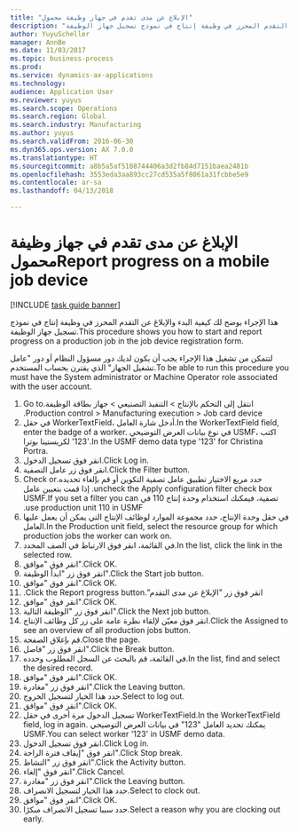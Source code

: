 ```yaml
--- 
title: "الإبلاغ عن مدى تقدم في جهاز وظيفة محمول"
description: "هذا الإجراء يوضح لك كيفية البدء والإبلاغ عن التقدم المحرز في وظيفة إنتاج في نموذج تسجيل جهاز الوظيفة."
author: YuyuScheller
manager: AnnBe
ms.date: 11/03/2017
ms.topic: business-process
ms.prod: 
ms.service: dynamics-ax-applications
ms.technology: 
audience: Application User
ms.reviewer: yuyus
ms.search.scope: Operations
ms.search.region: Global
ms.search.industry: Manufacturing
ms.author: yuyus
ms.search.validFrom: 2016-06-30
ms.dyn365.ops.version: AX 7.0.0
ms.translationtype: HT
ms.sourcegitcommit: a8b5a5af5108744406a3d2fb84d7151baea2481b
ms.openlocfilehash: 3553eda3aa893cc27cd535a5f8061a31fcbbe5e9
ms.contentlocale: ar-sa
ms.lasthandoff: 04/13/2018

---
```

# <a name="report-progress-on-a-mobile-job-device"></a><span data-ttu-id="4bd51-103">الإبلاغ عن مدى تقدم في جهاز وظيفة محمول</span><span class="sxs-lookup"><span data-stu-id="4bd51-103">Report progress on a mobile job device</span></span>

[!INCLUDE [task guide banner](../../includes/task-guide-banner.md)]

<span data-ttu-id="4bd51-104">هذا الإجراء يوضح لك كيفية البدء والإبلاغ عن التقدم المحرز في وظيفة إنتاج في نموذج تسجيل جهاز الوظيفة.</span><span class="sxs-lookup"><span data-stu-id="4bd51-104">This procedure shows you how to start and report progress on a production job in the job device registration form.</span></span>



<span data-ttu-id="4bd51-105">لتتمكن من تشغيل هذا الإجراء يجب أن يكون لديك دور مسؤول النظام أو دور "عامل تشغيل الجهاز" الذي يقترن بحساب المستخدم.</span><span class="sxs-lookup"><span data-stu-id="4bd51-105">To be able to run this procedure you must have the System administrator or Machine Operator role associated with the user account.</span></span>

1. <span data-ttu-id="4bd51-106">انتقل إلى التحكم بالإنتاج > ‏‫التنفيذ التصنيعي > جهاز بطاقة الوظيفة.</span><span class="sxs-lookup"><span data-stu-id="4bd51-106">Go to Production control > Manufacturing execution > Job card device.</span></span>
2. <span data-ttu-id="4bd51-107">في حقل WorkerTextField، أدخل شارة العامل.</span><span class="sxs-lookup"><span data-stu-id="4bd51-107">In the WorkerTextField field, enter the badge of a worker.</span></span> <span data-ttu-id="4bd51-108">في نوع بيانات العرض التوضيحي USMF، اكتب '123' لكريستينا بوترا.</span><span class="sxs-lookup"><span data-stu-id="4bd51-108">In the USMF demo data type '123' for Christina Portra.</span></span>
3. <span data-ttu-id="4bd51-109">انقر فوق تسجيل الدخول.</span><span class="sxs-lookup"><span data-stu-id="4bd51-109">Click Log in.</span></span>
4. <span data-ttu-id="4bd51-110">انقر فوق زر عامل التصفية.</span><span class="sxs-lookup"><span data-stu-id="4bd51-110">Click the Filter button.</span></span>
5. <span data-ttu-id="4bd51-111">حدد مربع الاختيار ‏‫تطبيق عامل تصفية التكوين أو قم بإلغاء تحديده.</span><span class="sxs-lookup"><span data-stu-id="4bd51-111">Check or uncheck the Apply configuration filter check box.</span></span> <span data-ttu-id="4bd51-112">إذا قمت بتعيين عامل تصفية، فيمكنك استخدام وحدة إنتاج 110 في USMF.</span><span class="sxs-lookup"><span data-stu-id="4bd51-112">If you set a filter you can use production unit 110 in USMF.</span></span>
6. <span data-ttu-id="4bd51-113">في حقل وحدة الإنتاج، حدد مجموعة الموارد لوظائف الإنتاج التي يمكن أن يعمل عليها العامل.</span><span class="sxs-lookup"><span data-stu-id="4bd51-113">In the Production unit field, select the resource group for which production jobs the worker can work on.</span></span>
7. <span data-ttu-id="4bd51-114">في القائمة، انقر فوق الارتباط في الصف المحدد.</span><span class="sxs-lookup"><span data-stu-id="4bd51-114">In the list, click the link in the selected row.</span></span>
8. <span data-ttu-id="4bd51-115">انقر فوق "موافق".</span><span class="sxs-lookup"><span data-stu-id="4bd51-115">Click OK.</span></span>
9. <span data-ttu-id="4bd51-116">انقر فوق زر "ابدأ الوظيفة".</span><span class="sxs-lookup"><span data-stu-id="4bd51-116">Click the Start job button.</span></span>
10. <span data-ttu-id="4bd51-117">انقر فوق "موافق".</span><span class="sxs-lookup"><span data-stu-id="4bd51-117">Click OK.</span></span>
11. <span data-ttu-id="4bd51-118">انقر فوق زر "‏‫الإبلاغ عن مدى التقدم".</span><span class="sxs-lookup"><span data-stu-id="4bd51-118">Click the Report progress button.</span></span>
12. <span data-ttu-id="4bd51-119">انقر فوق "موافق".</span><span class="sxs-lookup"><span data-stu-id="4bd51-119">Click OK.</span></span>
13. <span data-ttu-id="4bd51-120">انقر فوق زر "الوظيفة التالية".</span><span class="sxs-lookup"><span data-stu-id="4bd51-120">Click the Next job button.</span></span>
14. <span data-ttu-id="4bd51-121">انقر فوق معيّن لإلقاء نظرة عامة على زر كل وظائف الإنتاج.</span><span class="sxs-lookup"><span data-stu-id="4bd51-121">Click the Assigned to see an overview of all production jobs button.</span></span>
15. <span data-ttu-id="4bd51-122">قم بإغلاق الصفحة.</span><span class="sxs-lookup"><span data-stu-id="4bd51-122">Close the page.</span></span>
16. <span data-ttu-id="4bd51-123">انقر فوق زر "فاصل".</span><span class="sxs-lookup"><span data-stu-id="4bd51-123">Click the Break button.</span></span>
17. <span data-ttu-id="4bd51-124">في القائمة، قم بالبحث عن السجل المطلوب وحدده.</span><span class="sxs-lookup"><span data-stu-id="4bd51-124">In the list, find and select the desired record.</span></span>
18. <span data-ttu-id="4bd51-125">انقر فوق "موافق".</span><span class="sxs-lookup"><span data-stu-id="4bd51-125">Click OK.</span></span>
19. <span data-ttu-id="4bd51-126">انقر فوق زر "مغادرة".</span><span class="sxs-lookup"><span data-stu-id="4bd51-126">Click the Leaving button.</span></span>
20. <span data-ttu-id="4bd51-127">حدد هذا الخيار لتسجيل الخروج.</span><span class="sxs-lookup"><span data-stu-id="4bd51-127">Select to log out.</span></span>
21. <span data-ttu-id="4bd51-128">انقر فوق "موافق".</span><span class="sxs-lookup"><span data-stu-id="4bd51-128">Click OK.</span></span>
22. <span data-ttu-id="4bd51-129">تسجيل الدخول مرة أخرى في حقل WorkerTextField.</span><span class="sxs-lookup"><span data-stu-id="4bd51-129">In the WorkerTextField field, log in again.</span></span> <span data-ttu-id="4bd51-130">يمكنك تحديد العامل "123" في بيانات العرض التوضيحي USMF.</span><span class="sxs-lookup"><span data-stu-id="4bd51-130">You can select worker '123' in USMF demo data.</span></span>
23. <span data-ttu-id="4bd51-131">انقر فوق تسجيل الدخول.</span><span class="sxs-lookup"><span data-stu-id="4bd51-131">Click Log in.</span></span>
24. <span data-ttu-id="4bd51-132">انقر فوق "‏‫إيقاف فترة الراحة‬".</span><span class="sxs-lookup"><span data-stu-id="4bd51-132">Click Stop break.</span></span>
25. <span data-ttu-id="4bd51-133">انقر فوق زر "النشاط".</span><span class="sxs-lookup"><span data-stu-id="4bd51-133">Click the Activity button.</span></span>
26. <span data-ttu-id="4bd51-134">انقر فوق "إلغاء".</span><span class="sxs-lookup"><span data-stu-id="4bd51-134">Click Cancel.</span></span>
27. <span data-ttu-id="4bd51-135">انقر فوق زر "مغادرة".</span><span class="sxs-lookup"><span data-stu-id="4bd51-135">Click the Leaving button.</span></span>
28. <span data-ttu-id="4bd51-136">حدد هذا الخيار لتسجيل الانصراف.</span><span class="sxs-lookup"><span data-stu-id="4bd51-136">Select to clock out.</span></span>
29. <span data-ttu-id="4bd51-137">انقر فوق "موافق".</span><span class="sxs-lookup"><span data-stu-id="4bd51-137">Click OK.</span></span>
30. <span data-ttu-id="4bd51-138">حدد سببا تسجيل الانصراف مبكرًا.</span><span class="sxs-lookup"><span data-stu-id="4bd51-138">Select a reason why you are clocking out early.</span></span>



